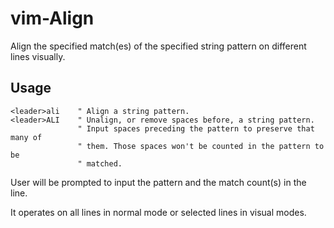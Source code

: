 # vim-Align

Align the specified match(es) of the specified string pattern on different lines visually.

## Usage

```viml
<leader>ali    " Align a string pattern.
<leader>ALI    " Unalign, or remove spaces before, a string pattern.
               " Input spaces preceding the pattern to preserve that many of
               " them. Those spaces won't be counted in the pattern to be
               " matched.
```

User will be prompted to input the pattern and the match count(s) in the line.

It operates on all lines in normal mode or selected lines in visual modes.  
